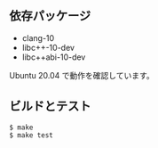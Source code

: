 ## 依存パッケージ

- clang-10
- libc++-10-dev
- libc++abi-10-dev

Ubuntu 20.04 で動作を確認しています。

## ビルドとテスト

    $ make
    $ make test
